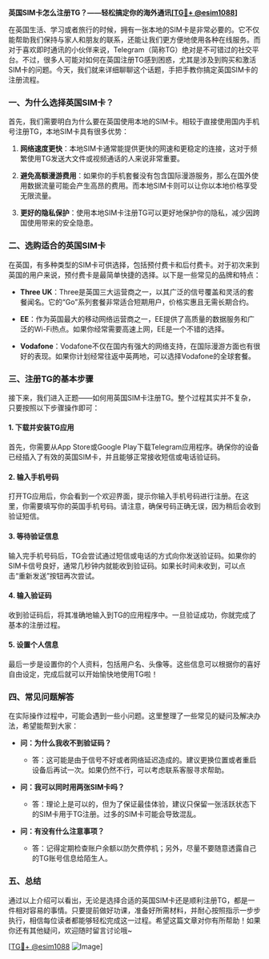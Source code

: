 **英国SIM卡怎么注册TG？——轻松搞定你的海外通讯[[TG💪+ @esim1088](https://t.me/s/esim1088)]**

在英国生活、学习或者旅行的时候，拥有一张本地的SIM卡是非常必要的。它不仅能帮助我们保持与家人和朋友的联系，还能让我们更方便地使用各种在线服务。而对于喜欢即时通讯的小伙伴来说，Telegram（简称TG）绝对是不可错过的社交平台。不过，很多人可能对如何在英国注册TG感到困惑，尤其是涉及到购买和激活SIM卡的问题。今天，我们就来详细聊聊这个话题，手把手教你搞定英国SIM卡的注册流程。

### 一、为什么选择英国SIM卡？

首先，我们需要明白为什么要在英国使用本地的SIM卡。相较于直接使用国内手机号注册TG，本地SIM卡具有很多优势：

1. **网络速度更快**：本地SIM卡通常能提供更快的网速和更稳定的连接，这对于频繁使用TG发送大文件或视频通话的人来说非常重要。
   
2. **避免高额漫游费用**：如果你的手机套餐没有包含国际漫游服务，那么在国外使用数据流量可能会产生高昂的费用。而本地SIM卡则可以让你以本地价格享受无限流量。

3. **更好的隐私保护**：使用本地SIM卡注册TG可以更好地保护你的隐私，减少因跨国使用带来的安全隐患。

### 二、选购适合的英国SIM卡

在英国，有多种类型的SIM卡可供选择，包括预付费卡和后付费卡。对于初次来到英国的用户来说，预付费卡是最简单快捷的选择。以下是一些常见的品牌和特点：

- **Three UK**：Three是英国三大运营商之一，以其广泛的信号覆盖和灵活的套餐闻名。它的“Go”系列套餐非常适合短期用户，价格实惠且无需长期合约。
  
- **EE**：作为英国最大的移动网络运营商之一，EE提供了高质量的数据服务和广泛的Wi-Fi热点。如果你经常需要高速上网，EE是一个不错的选择。

- **Vodafone**：Vodafone不仅在国内有强大的网络支持，在国际漫游方面也有很好的表现。如果你计划经常往返中英两地，可以选择Vodafone的全球套餐。

### 三、注册TG的基本步骤

接下来，我们进入正题——如何用英国SIM卡注册TG。整个过程其实并不复杂，只要按照以下步骤操作即可：

#### 1. 下载并安装TG应用

首先，你需要从App Store或Google Play下载Telegram应用程序。确保你的设备已经插入了有效的英国SIM卡，并且能够正常接收短信或电话验证码。

#### 2. 输入手机号码

打开TG应用后，你会看到一个欢迎界面，提示你输入手机号码进行注册。在这里，你需要填写你的英国手机号码。请注意，确保号码正确无误，因为稍后会收到验证短信。

#### 3. 等待验证信息

输入完手机号码后，TG会尝试通过短信或电话的方式向你发送验证码。如果你的SIM卡信号良好，通常几秒钟内就能收到验证码。如果长时间未收到，可以点击“重新发送”按钮再次尝试。

#### 4. 输入验证码

收到验证码后，将其准确地输入到TG的应用程序中。一旦验证成功，你就完成了基本的注册过程。

#### 5. 设置个人信息

最后一步是设置你的个人资料，包括用户名、头像等。这些信息可以根据你的喜好自由设定，完成后就可以开始愉快地使用TG啦！

### 四、常见问题解答

在实际操作过程中，可能会遇到一些小问题。这里整理了一些常见的疑问及解决办法，希望能帮到大家：

- **问：为什么我收不到验证码？**
  - 答：这可能是由于信号不好或者网络延迟造成的。建议更换位置或者重启设备后再试一次。如果仍然不行，可以考虑联系客服寻求帮助。

- **问：我可以同时用两张SIM卡吗？**
  - 答：理论上是可以的，但为了保证最佳体验，建议只保留一张活跃状态下的SIM卡用于TG注册。过多的SIM卡可能会导致混乱。

- **问：有没有什么注意事项？**
  - 答：记得定期检查账户余额以防欠费停机；另外，尽量不要随意透露自己的TG账号信息给陌生人。

### 五、总结

通过以上介绍可以看出，无论是选择合适的英国SIM卡还是顺利注册TG，都是一件相对容易的事情。只要提前做好功课，准备好所需材料，并耐心按照指示一步步执行，相信每位读者都能够轻松完成这一过程。希望这篇文章对你有所帮助！如果你还有其他疑问，欢迎随时留言讨论哦~

[[TG💪+ @esim1088](https://t.me/s/esim1088) ![Image](https://i.postimg.cc/4NQfJmqS/Snipaste-2025-05-13-00-14-12.png)]